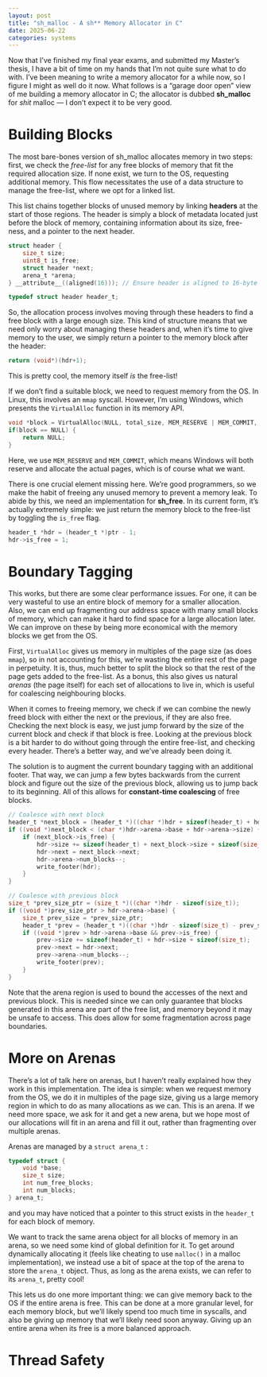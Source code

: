 ```yaml
---
layout: post
title: "sh_malloc - A sh** Memory Allocator in C"
date: 2025-06-22
categories: systems
---
```


Now that I’ve finished my final year exams, and submitted my Master’s thesis, I have a bit of time on my hands that I’m not quite sure what to do with. I’ve been meaning to write a memory allocator for a while now, so I figure I might as well do it now. What follows is a “garage door open” view of me building a memory allocator in C; the allocator is dubbed **sh_malloc** for *shit* malloc — I don’t expect it to be very good.

# Building Blocks

The most bare-bones version of sh_malloc allocates memory in two steps: first, we check the *free-list* for any free blocks of memory that fit the required allocation size. If none exist, we turn to the OS, requesting additional memory. This flow necessitates the use of a data structure to manage the free-list, where we opt for a linked list.

This list chains together blocks of unused memory by linking **headers** at the start of those regions. The header is simply a block of metadata located just before the block of memory, containing information about its size, free-ness, and a pointer to the next header.

```c
struct header {
    size_t size;
    uint8_t is_free;
    struct header *next;
    arena_t *arena;
} __attribute__((aligned(16))); // Ensure header is aligned to 16-byte boundary, maximum primitive type size in C

typedef struct header header_t;
```

So, the allocation process involves moving through these headers to find a free block with a large enough size. This kind of structure means that we need only worry about managing these headers and, when it’s time to give memory to the user, we simply return a pointer to the memory block after the header:

```c
return (void*)(hdr+1);
```

This is pretty cool, the memory itself *is* the free-list!

If we don’t find a suitable block, we need to request memory from the OS. In Linux, this involves an `mmap` syscall. However, I’m using Windows, which presents the `VirtualAlloc` function in its memory API. 

```c
void *block = VirtualAlloc(NULL, total_size, MEM_RESERVE | MEM_COMMIT, PAGE_READWRITE);
if(block == NULL) {
    return NULL;
}
```

Here, we use `MEM_RESERVE` and `MEM_COMMIT`, which means Windows will both reserve and allocate the actual pages, which is of course what we want.

There is one crucial element missing here. We’re good programmers, so we make the habit of freeing any unused memory to prevent a memory leak. To abide by this, we need an implementation for **sh_free**. In its current form, it’s actually extremely simple: we just return the memory block to the free-list by toggling the `is_free` flag. 

```c
header_t *hdr = (header_t *)ptr - 1;
hdr->is_free = 1;
```

# Boundary Tagging

This works, but there are some clear performance issues. For one, it can be very wasteful to use an entire block of memory for a smaller allocation. Also, we can end up fragmenting our address space with many small blocks of memory, which can make it hard to find space for a large allocation later. We can improve on these by being more economical with the memory blocks we get from the OS.

First, `VirtualAlloc` gives us memory in multiples of the page size (as does `mmap`), so in not accounting for this, we’re wasting the entire rest of the page in perpetuity. It is, thus, much better to split the block so that the rest of the page gets added to the free-list. As a bonus, this also gives us natural *arenas* (the page itself) for each set of allocations to live in, which is useful for coalescing neighbouring blocks. 

When it comes to freeing memory, we check if we can combine the newly freed block with either the next or the previous, if they are also free. Checking the next block is easy, we just jump forward by the size of the current block and check if that block is free. Looking at the previous block is a bit harder to do without going through the entire free-list, and checking every header. There’s a better way, and we’ve already been doing it.

The solution is to augment the current boundary tagging with an additional footer. That way, we can jump a few bytes backwards from the current block and figure out the size of the previous block, allowing us to jump back to its beginning. All of this allows for **constant-time coalescing** of free blocks. 

```c
// Coalesce with next block
header_t *next_block = (header_t *)((char *)hdr + sizeof(header_t) + hdr->size + sizeof(size_t));
if ((void *)next_block < (char *)hdr->arena->base + hdr->arena->size) {
    if (next_block->is_free) {
        hdr->size += sizeof(header_t) + next_block->size + sizeof(size_t);
        hdr->next = next_block->next;
        hdr->arena->num_blocks--;
        write_footer(hdr);
    }
}

// Coalesce with previous block
size_t *prev_size_ptr = (size_t *)((char *)hdr - sizeof(size_t));
if ((void *)prev_size_ptr > hdr->arena->base) {
    size_t prev_size = *prev_size_ptr;
    header_t *prev = (header_t *)((char *)hdr - sizeof(size_t) - prev_size - sizeof(header_t));
    if ((void *)prev > hdr->arena->base && prev->is_free) {
        prev->size += sizeof(header_t) + hdr->size + sizeof(size_t);
        prev->next = hdr->next;
        prev->arena->num_blocks--;
        write_footer(prev);
    }
}
```

Note that the arena region is used to bound the accesses of the next and previous block. This is needed since we can only guarantee that blocks generated in this arena are part of the free list, and memory beyond it may be unsafe to access. This does allow for some fragmentation across page boundaries.

# More on Arenas

There’s a lot of talk here on arenas, but I haven’t really explained how they work in this implementation. The idea is simple: when we request memory from the OS, we do it in multiples of the page size, giving us a large memory region in which to do as many allocations as we can. This is an arena. If we need more space, we ask for it and get a new arena, but we hope most of our allocations will fit in an arena and fill it out, rather than fragmenting over multiple arenas.

Arenas are managed by a `struct arena_t` :

```c
typedef struct {
    void *base;
    size_t size;
    int num_free_blocks;
    int num_blocks;
} arena_t;
```

and you may have noticed that a pointer to this struct exists in the `header_t` for each block of memory. 

We want to track the same arena object for all blocks of memory in an arena, so we need some kind of global definition for it. To get around dynamically allocating it (feels like cheating to use `malloc()` in a malloc implementation), we instead use a bit of space at the top of the arena to store the `arena_t` object. Thus, as long as the arena exists, we can refer to its `arena_t`, pretty cool!

This lets us do one more important thing: we can give memory back to the OS if the entire arena is free. This can be done at a more granular level, for each memory block, but we’ll likely spend too much time in syscalls, and also be giving up memory that we’ll likely need soon anyway. Giving up an entire arena when its free is a more balanced approach.

# Thread Safety